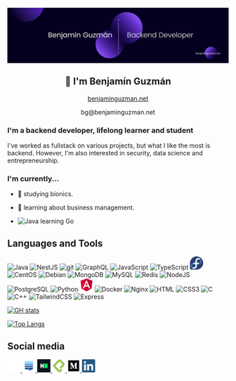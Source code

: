 <p align="center">
<img width="1200" src="src/assets/banner.webp" align="center" alt="Benjamín Guzmán">
</p>
<h2 align="center">👋 I'm Benjamín Guzmán</h2>
<p align="center"><a href="https://benjaminguzman.net" >benjaminguzman.net</a></p>
<p align="center">bg@benjaminguzman.net</p>

### I'm a backend developer, lifelong learner and student

I've worked as fullstack on various projects, but what I like the most is backend. 
However, I'm also interested in security, data science and entrepreneurship.

### I'm currently...

[//]: # (- 👊 working at [KOBD]&#40;https://github.com/KO-Boxing-Data&#41;. [Mau Montaño]&#40;https://github.com/MauSwoosh&#41; and I are the founders.)
- 🏫 studying bionics.

- 💼 learning about business management.

- <img src="https://cdn.jsdelivr.net/gh/devicons/devicon/icons/go/go-original.svg" alt="Java" width="20" height="20"/> learning Go

## Languages and Tools

<p align="left">
<img src="https://cdn.jsdelivr.net/gh/devicons/devicon/icons/java/java-original.svg" alt="Java" width="30" height="30"/> 
<img src="https://cdn.jsdelivr.net/gh/devicons/devicon/icons/nestjs/nestjs-plain.svg" alt="NestJS" width="30" height="30"/>
<img src="https://cdn.jsdelivr.net/gh/devicons/devicon/icons/git/git-original.svg" alt="git" width="30" height="30"/> 
<img src="https://cdn.jsdelivr.net/gh/devicons/devicon/icons/graphql/graphql-plain.svg" alt="GraphQL" width="30" height="30"/> 
<img src="https://cdn.jsdelivr.net/gh/devicons/devicon/icons/javascript/javascript-original.svg" alt="JavaScript" width="30" height="30"/>
<img src="https://cdn.jsdelivr.net/gh/devicons/devicon/icons/typescript/typescript-original.svg" alt="TypeScript" width="30" height="30"/>
<img src="src/assets/img/tech/fedora.webp" alt="Fedora" width="30" height="30"/>
<img src="https://cdn.jsdelivr.net/gh/devicons/devicon/icons/centos/centos-original.svg" alt="CentOS" width="30" height="30"/>
<img src="https://cdn.jsdelivr.net/gh/devicons/devicon/icons/debian/debian-original.svg" alt="Debian" width="30" height="30"/>
<img src="https://cdn.jsdelivr.net/gh/devicons/devicon/icons/mongodb/mongodb-original.svg" alt="MongoDB" width="30" height="30"/>
<img src="https://cdn.jsdelivr.net/gh/devicons/devicon/icons/mysql/mysql-original.svg" alt="MySQL" width="30" height="30"/>
<img src="https://cdn.jsdelivr.net/gh/devicons/devicon/icons/redis/redis-original.svg" alt="Redis" width="30" height="30"/>
<img src="https://cdn.jsdelivr.net/gh/devicons/devicon/icons/nodejs/nodejs-original.svg" alt="NodeJS" width="30" height="30"/> 
<img src="https://cdn.jsdelivr.net/gh/devicons/devicon/icons/postgresql/postgresql-original.svg" alt="PostgreSQL" width="30" height="30"/> 
<img src="https://cdn.jsdelivr.net/gh/devicons/devicon/icons/python/python-original.svg" alt="Python" width="30" height="30"/>
<img src="src/assets/img/tech/angular.webp" alt="Angular" width="30" height="30"/>
<img src="https://cdn.jsdelivr.net/gh/devicons/devicon/icons/docker/docker-original.svg" alt="Docker" width="30" height="30"/>
<img src="https://cdn.jsdelivr.net/gh/devicons/devicon/icons/nginx/nginx-original.svg" alt="Nginx" width="30" height="30"/>
<img src="https://cdn.jsdelivr.net/gh/devicons/devicon/icons/html5/html5-original.svg" alt="HTML" width="30" height="30"/>
<img src="https://cdn.jsdelivr.net/gh/devicons/devicon/icons/css3/css3-original.svg" alt="CSS3" width="30" height="30"/>
<img src="https://cdn.jsdelivr.net/gh/devicons/devicon/icons/c/c-original.svg" alt="C" width="30" height="30"/>
<img src="https://cdn.jsdelivr.net/gh/devicons/devicon/icons/cplusplus/cplusplus-original.svg" alt="C++" width="30" height="30"/>
<img src="https://cdn.jsdelivr.net/gh/devicons/devicon/icons/tailwindcss/tailwindcss-plain.svg" alt="TailwindCSS" width="30" height="30"/>
<img src="https://cdn.jsdelivr.net/gh/devicons/devicon/icons/express/express-original-wordmark.svg" alt="Express" width="30" height="30"/>
</p>
<!-- <img src="https://cdn.jsdelivr.net/gh/devicons/devicon/icons/linux/linux-original.svg" alt="GNU/Linux" width="40" height="40"/>) -->


[![GH stats](https://github-readme-stats.vercel.app/api?username=BenjaminGuzman&show_icons=true&theme=nightowl&hide_border=true&bg_color=30%2C000000%2C362060)](https://github.com/BenjaminGuzman)

[![Top Langs](https://github-readme-stats.vercel.app/api/top-langs/?username=BenjaminGuzman&layout=compact&theme=nightowl&hide_border=true&bg_color=30%2C000000%2C362060&langs_count=6&hide=Jupyter%20Notebook%2Chtml)](https://github.com/BenjaminGuzman)


## Social media

<a href="https://github.com/BenjaminGuzman" target="_blank">
  <img src="src/assets/img/tech/github-light.webp" alt="GitHub" title="GitHub" width="30">
</a>

<a href="https://stackexchange.com/users/10857896/benjam%c3%adn-guzm%c3%a1n" target="_blank">
  <img src="src/assets/img/tech/se.svg" alt="Stack Exchange" title="Stack Exchange" width="30">
</a>

<!-- HackerRank -->
<a href="https://www.hackerrank.com/guzmanbenjamin" target="_blank">
  <img src="src/assets/img/tech/hackerrank.webp" alt="HackerRank" title="HackerRank" width="30">
</a>

<!-- Platzi -->
<a href="https://platzi.com/p/BenjaminGuzman" target="_blank">
  <img src="src/assets/img/tech/platzi.webp" alt="Platzi" title="Platzi" width="30">
</a>

<!-- Medium -->
<a href="https://medium.com/@GuzmanBenjamin" target="_blank">
  <img src="src/assets/img/tech/medium.webp" alt="Medium" title="Medium" width="30">
</a>

<!-- LinkedIn -->
<a href="https://www.linkedin.com/in/benjam%C3%ADn-antonio-velasco-guzm%C3%A1n-714144192" target="_blank">
  <img src="src/assets/img/tech/linkedin.webp" alt="LinkedIn" title="LinkedIn" width="30">
</a>
